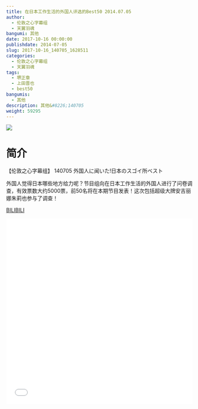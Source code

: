 ```yaml
---
title: 在日本工作生活的外国人评选的Best50 2014.07.05
author: 
  - 伦敦之心字幕组
  - 天翼羽魂
bangumi: 其他
date: 2017-10-16 00:00:00
publishdate: 2014-07-05
slug: 2017-10-16_140705_1628511
categories: 
  - 伦敦之心字幕组
  - 天翼羽魂
tags: 
  - 堺正章
  - 上田晋也
  - best50
bangumis: 
  - 其他
description: 其他&#8226;140705
weight: 59295
---
```


![](https://i.imgur.com/qqkmTCC.jpg)

# 简介  
【伦敦之心字幕组】 140705 外国人に闻いた!日本のスゴイ所ベスト


外国人觉得日本哪些地方给力呢？节目组向在日本工作生活的外国人进行了问卷调查，有效票数大约5000票，前50名将在本期节目发表！这次包括超级大牌安吉丽娜朱莉也参与了调查！

  [BILIBILI](https://www.bilibili.com/video/av1628511/)


  <iframe src="//www.bilibili.com/html/html5player.html?cid=2476640&aid=1628511" width="100%" height="500" frameborder="0" allowfullscreen="allowfullscreen"></iframe>
